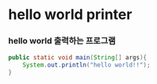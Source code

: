 # hello world printer

### hello world 출력하는 프로그램

```java
public static void main(String[] args){
    System.out.println("hello world!!");
}
```
